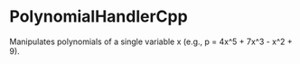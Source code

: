 # PolynomialHandlerCpp
Manipulates polynomials of a single variable x (e.g., p = 4x^5 + 7x^3 - x^2 + 9).
